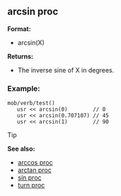## arcsin proc

**Format:**
+   arcsin(X)

**Returns:**
+   The inverse sine of X in degrees.
### Example:

```dm
mob/verb/test()
   usr << arcsin(0)        // 0
   usr << arcsin(0.707107) // 45
   usr << arcsin(1)        // 90
```

> [!TIP] 
> **See also:**
> +   [arccos proc](/ref/proc/arccos.md) 
> +   [arctan proc](/ref/proc/arctan.md) 
> +   [sin proc](/ref/proc/sin.md) 
> +   [turn proc](/ref/proc/turn.md) 